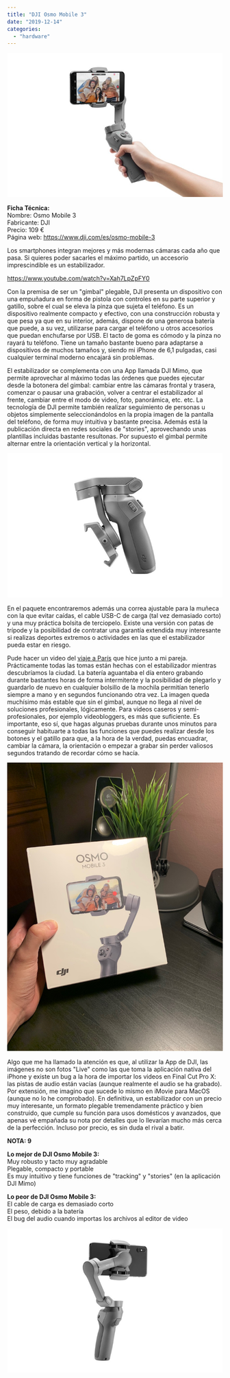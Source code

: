 ```yaml
---
title: "DJI Osmo Mobile 3"
date: "2019-12-14"
categories: 
  - "hardware"
---
```


![](images/medium_562b7cd2-f534-428a-a79b-d9082f4134fc.jpg)

**Ficha Técnica:**  
Nombre: Osmo Mobile 3  
Fabricante: DJI  
Precio: 109 €  
Página web: https://www.dji.com/es/osmo-mobile-3

Los smartphones integran mejores y más modernas cámaras cada año que pasa. Si quieres poder sacarles el máximo partido, un accesorio imprescindible es un estabilizador.

https://www.youtube.com/watch?v=Xah7LpZpFY0

Con la premisa de ser un "gimbal" plegable, DJI presenta un dispositivo con una empuñadura en forma de pistola con controles en su parte superior y gatillo, sobre el cual se eleva la pinza que sujeta el teléfono. Es un dispositivo realmente compacto y efectivo, con una construcción robusta y que pesa ya que en su interior, además, dispone de una generosa batería que puede, a su vez, utilizarse para cargar el teléfono u otros accesorios que puedan enchufarse por USB. El tacto de goma es cómodo y la pinza no rayará tu teléfono. Tiene un tamaño bastante bueno para adaptarse a dispositivos de muchos tamaños y, siendo mi iPhone de 6,1 pulgadas, casi cualquier terminal moderno encajará sin problemas.

El estabilizador se complementa con una App llamada DJI Mimo, que permite aprovechar al máximo todas las órdenes que puedes ejecutar desde la botonera del gimbal: cambiar entre las cámaras frontal y trasera, comenzar o pausar una grabación, volver a centrar el estabilizador al frente, cambiar entre el modo de video, foto, panorámica, etc. etc. La tecnología de DJI permite también realizar seguimiento de personas u objetos simplemente seleccionándolos en la propia imagen de la pantalla del teléfono, de forma muy intuitiva y bastante precisa. Además está la publicación directa en redes sociales de "stories", aprovechando unas plantillas incluidas bastante resultonas. Por supuesto el gimbal permite alternar entre la orientación vertical y la horizontal.

![](images/medium_894e9cd7-c448-4b7d-8ee1-9002ac4b40e2.jpg)

En el paquete encontraremos además una correa ajustable para la muñeca con la que evitar caídas, el cable USB-C de carga (tal vez demasiado corto) y una muy práctica bolsita de terciopelo. Existe una versión con patas de trípode y la posibilidad de contratar una garantía extendida muy interesante si realizas deportes extremos o actividades en las que el estabilizador pueda estar en riesgo.

Pude hacer un video del [viaje a París](../../../2020/10/viaje-a-paris/) que hice junto a mi pareja. Prácticamente todas las tomas están hechas con el estabilizador mientras descubríamos la ciudad. La batería aguantaba el día entero grabando durante bastantes horas de forma intermitente y la posibilidad de plegarlo y guardarlo de nuevo en cualquier bolsillo de la mochila permitían tenerlo siempre a mano y en segundos funcionando otra vez. La imagen queda muchísimo más estable que sin el gimbal, aunque no llega al nivel de soluciones profesionales, lógicamente. Para videos caseros y semi-profesionales, por ejemplo videobloggers, es más que suficiente. Es importante, eso sí, que hagas algunas pruebas durante unos minutos para conseguir habituarte a todas las funciones que puedes realizar desde los botones y el gatillo para que, a la hora de la verdad, puedas encuadrar, cambiar la cámara, la orientación o empezar a grabar sin perder valiosos segundos tratando de recordar cómo se hacía.

![](images/img_1411.jpeg)

Algo que me ha llamado la atención es que, al utilizar la App de DJI, las imágenes no son fotos "Live" como las que toma la aplicación nativa del iPhone y existe un bug a la hora de importar los videos en Final Cut Pro X: las pistas de audio están vacías (aunque realmente el audio se ha grabado). Por extensión, me imagino que sucede lo mismo en iMovie para MacOS (aunque no lo he comprobado). En definitiva, un estabilizador con un precio muy interesante, un formato plegable tremendamente práctico y bien construido, que cumple su función para usos domésticos y avanzados, que apenas vé empañada su nota por detalles que lo llevarían mucho más cerca de la perfección. Incluso por precio, es sin duda el rival a batir.

**NOTA: 9**

**Lo mejor de DJI Osmo Mobile 3:**  
Muy robusto y tacto muy agradable  
Plegable, compacto y portable  
Es muy intuitivo y tiene funciones de "tracking" y "stories" (en la aplicación DJI Mimo)

**Lo peor de DJI Osmo Mobile 3:**  
El cable de carga es demasiado corto  
El peso, debido a la batería  
El bug del audio cuando importas los archivos al editor de video

![](images/medium_e05e6010-9766-425e-9c49-df4d33cd9f96.jpg)